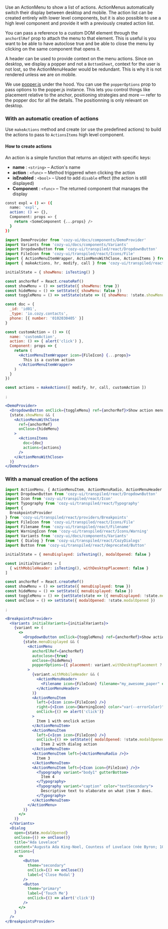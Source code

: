 Use an ActionMenu to show a list of actions. ActionMenus automatically switch their display between desktop and mobile. The action list can be created entirely with lower level components, but it is also possible to use a high level component and provide it with a previously created action list.

You can pass a reference to a custom DOM element through the `anchorElRef` prop to attach the menu to that element. This is useful is you want to be able to have autoclose true and be able to close the menu by clicking on the same component that opens it.

A header can be used to provide context on the menu actions. Since on desktop, we display a popper and not a `BottomSheet`, context for the user is not lost, so the ActionMenuHeader would be redundant. This is why it is not rendered unless we are on mobile.

We use [popper.js](https://popper.js.org/docs/v2/) under the hood. You can use the `popperOptions` prop to pass options to the popper.js instance. This lets you control things like placement relative to the anchor, positioning strategies and more — refer to the popper doc for all the details. The positionning is only relevant on desktop.

### With an automatic creation of actions

Use `makeActions` method and create (or use the predefined actions) to build the actions to pass to `ActionsItems` high level component.

#### How to create actions

An action is a simple function that returns an object with specific keys:

* **name** : `<string>` – Action's name
* **action** : `<func>` – Method triggered when clicking the action
* **isEnabled** : `<bool>` – Used to add `disable` effect (the action is still displayed)
* **Component** : `<func>` – The returned component that manages the display

```bash
const expl = () => ({
  name: 'expl',
  action: () => {},
  Component: props => {
    return <SomeComponent {...props} />
  }
})
```

```jsx
import DemoProvider from 'cozy-ui/docs/components/DemoProvider'
import Variants from 'cozy-ui/docs/components/Variants'
import DropdownButton from 'cozy-ui/transpiled/react/DropdownButton'
import FileIcon from 'cozy-ui/transpiled/react/Icons/File'
import { ActionMenuItemWrapper, ActionMenuWithClose, ActionsItems } from 'cozy-ui/transpiled/react/deprecated/ActionMenu'
import { makeActions, hr, modify, call } from 'cozy-ui/transpiled/react/deprecated/ActionMenu/Actions'

initialState = { showMenu: isTesting() }

const anchorRef = React.createRef()
const showMenu = () => setState({ showMenu: true })
const hideMenu = () => setState({ showMenu: false })
const toggleMenu = () => setState(state => ({ showMenu: !state.showMenu }))

const doc = {
  _id: 'id01',
  _type: 'io.cozy.contacts',
  phone: [{ number: '0102030405' }]
}

const customAction = () => ({
  name: 'customAction',
  action: () => { alert('click') },
  Component: props => {
    return (
      <ActionMenuItemWrapper icon={FileIcon} {...props}>
        This is a custom action
      </ActionMenuItemWrapper>
    )
  }
})

const actions = makeActions([ modify, hr, call, customAction ])

;

<DemoProvider>
  <DropdownButton onClick={toggleMenu} ref={anchorRef}>Show action menu</DropdownButton>
  {state.showMenu && (
    <ActionMenuWithClose
      ref={anchorRef}
      onClose={hideMenu}
    >
      <ActionsItems
        doc={doc}
        actions={actions}
      />
    </ActionMenuWithClose>
  )}
</DemoProvider>
```

### With a manual creation of the actions

```jsx
import ActionMenu, { ActionMenuItem, ActionMenuRadio, ActionMenuHeader } from 'cozy-ui/transpiled/react/deprecated/ActionMenu'
import DropdownButton from 'cozy-ui/transpiled/react/DropdownButton'
import Icon from 'cozy-ui/transpiled/react/Icon'
import Typography from 'cozy-ui/transpiled/react/Typography'
import {
  BreakpointsProvider
} from 'cozy-ui/transpiled/react/providers/Breakpoints'
import FileIcon from 'cozy-ui/transpiled/react/Icons/File'
import Filename from 'cozy-ui/transpiled/react/Filename'
import WarningIcon from 'cozy-ui/transpiled/react/Icons/Warning'
import Variants from 'cozy-ui/docs/components/Variants'
import { Dialog } from 'cozy-ui/transpiled/react/CozyDialogs'
import Button from 'cozy-ui/transpiled/react/deprecated/Button'

initialState = { menuDisplayed: isTesting(), modalOpened: false }

const initialVariants = [
  { withMobileHeader: isTesting(), withDesktopPlacement: false }
]

const anchorRef = React.createRef()
const showMenu = () => setState({ menuDisplayed: true })
const hideMenu = () => setState({ menuDisplayed: false })
const toggleMenu = () => {setState(state => ({ menuDisplayed: !state.menuDisplayed }))}
const onClose = () => setState({ modalOpened: !state.modalOpened })

;

<BreakpointsProvider>
  <Variants initialVariants={initialVariants}>
    {variant => (
      <>
        <DropdownButton onClick={toggleMenu} ref={anchorRef}>Show action menu</DropdownButton>
        {state.menuDisplayed && (
          <ActionMenu
            anchorElRef={anchorRef}
            autoclose={true}
            onClose={hideMenu}
            popperOptions={{ placement: variant.withDesktopPlacement ? 'bottom-end' : 'bottom-start'}}
          >
            {variant.withMobileHeader && (
              <ActionMenuHeader>
                <Filename icon={FileIcon} filename="my_awesome_paper" extension=".pdf" />
              </ActionMenuHeader>
            )}
            <ActionMenuItem
              left={<Icon icon={FileIcon} />}
              right={<Icon icon={WarningIcon} color="var(--errorColor)" />}
              onClick={() => alert('click')}
            >
              Item 1 with onclick action
            </ActionMenuItem>
            <ActionMenuItem
              left={<Icon icon={FileIcon} />}
              onClick={() => setState({ modalOpened: !state.modalOpened })}>
                Item 2 with dialog action
            </ActionMenuItem>
            <ActionMenuItem left={<ActionMenuRadio />}>
              Item 3
            </ActionMenuItem>
            <ActionMenuItem left={<Icon icon={FileIcon} />}>
              <Typography variant="body1" gutterBottom>
                Item 4
              </Typography>
              <Typography variant="caption" color="textSecondary">
                Descriptive text to elaborate on what item 3 does.
              </Typography>
            </ActionMenuItem>
          </ActionMenu>
        )}
      </>
    )}
  </Variants>
  <Dialog
    open={state.modalOpened}
    onClose={() => onClose()}
    title="Ada Lovelace"
    content="Augusta Ada King-Noel, Countess of Lovelace (née Byron; 10 December 1815 – 27 November 1852) was an English mathematician and writer, chiefly known for her work on Charles Babbage's proposed mechanical general-purpose computer, the Analytical Engine. She was the first to recognise that the machine had applications beyond pure calculation, and published the first algorithm intended to be carried out by such a machine. As a result, she is often regarded as the first to recognise the full potential of a 'computing machine' and the first computer programmer."
    actions={
      <>
        <Button
          theme="secondary"
          onClick={() => onClose()}
          label={'Close Modal'}
        />
        <Button
          theme="primary"
          label={'Touch Me'}
          onClick={() => alert('click')}
        />
      </>
    }
  />
</BreakpointsProvider>
```
